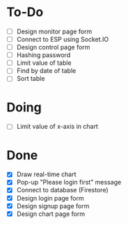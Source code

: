# To-Do
- [ ] Design monitor page form
- [ ] Connect to ESP using Socket.IO
- [ ] Design control page form
- [ ] Hashing password
- [ ] Limit value of table
- [ ] Find by date of table
- [ ] Sort table
# Doing
- [ ] Limit value of x-axis in chart
# Done
- [x] Draw real-time chart
- [x] Pop-up "Please login first" message
- [x] Connect to database (Firestore)
- [x] Design login page form
- [x] Design signup page form
- [x] Design chart page form